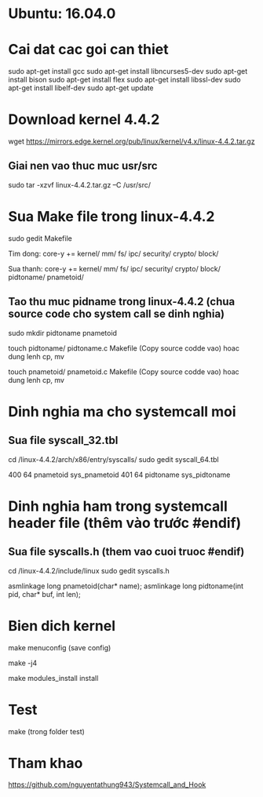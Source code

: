 # Ubuntu: 16.04.0

# Cai dat cac goi can thiet

sudo apt-get install gcc
sudo apt-get install libncurses5-dev
sudo apt-get install bison
sudo apt-get install flex
sudo apt-get install libssl-dev
sudo apt-get install libelf-dev
sudo apt-get update

# Download kernel 4.4.2 

wget https://mirrors.edge.kernel.org/pub/linux/kernel/v4.x/linux-4.4.2.tar.gz

## Giai nen vao thuc muc usr/src

sudo tar -xzvf linux-4.4.2.tar.gz –C /usr/src/

# Sua Make file trong linux-4.4.2

sudo gedit Makefile

Tim dong:
    core-y += kernel/ mm/ fs/ ipc/ security/ crypto/ block/

Sua thanh:
    core-y += kernel/ mm/ fs/ ipc/ security/ crypto/ block/ pidtoname/ pnametoid/

## Tao thu muc pidname trong linux-4.4.2 (chua source code cho system call se dinh nghia)

sudo mkdir pidtoname pnametoid

touch pidtoname/ pidtoname.c Makefile (Copy source codde vao) hoac dung lenh cp, mv 

touch pnametoid/ pnametoid.c Makefile (Copy source codde vao) hoac dung lenh cp, mv 

# Dinh nghia ma cho systemcall moi

## Sua file syscall_32.tbl

cd /linux-4.4.2/arch/x86/entry/syscalls/
sudo gedit syscall_64.tbl

400	64	pnametoid			sys_pnametoid
401	64 	pidtoname			sys_pidtoname

# Dinh nghia ham trong systemcall header file (thêm vào trước #endif)

## Sua file syscalls.h (them vao cuoi truoc #endif)

cd /linux-4.4.2/include/linux
sudo gedit syscalls.h

asmlinkage long pnametoid(char* name);
asmlinkage long pidtoname(int pid, char* buf, int len);

# Bien dich kernel

make menuconfig (save config)

make -j4

make modules_install install

# Test 

make (trong folder test)

# Tham khao
https://github.com/nguyentathung943/Systemcall_and_Hook
